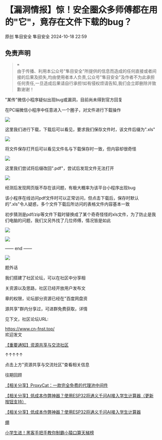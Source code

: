 #  【漏洞情报】惊！安全圈众多师傅都在用的"它"，竟存在文件下载的bug？   
原创 隼目安全  隼目安全   2024-10-18 22:59  
  
## 免责声明  
> ❝  
> 由于传播、利用本公众号"隼目安全"所提供的信息而造成的任何直接或者间接的后果及损失,均由使用者本人负责,公众号"隼目安全"及作者不为此承担任何责任,一旦造成后果请自行承担!如有侵权烦请告知,我们会立即删除并致歉谢谢！  
  
  
"某传"微信小程序疑似出现bug或漏洞，目前尚未得到官方回复  
  
在PC端微信小程序中任意进入一个圈子，对文件进行下载操作  
  
![](https://mmbiz.qpic.cn/mmbiz_jpg/9HKdHo8BvC2Tsj0oicft90mto04gCet9vTBORuVx74GHbYK0FqoH8vyb0gm1EJ9dibyF3g17EFCGrw3AmC4CHAdA/640?wx_fmt=jpeg&from=appmsg "")  
  
这里我们进行下载，下载后可以看见，要求我们保存文件时，该文件后缀为".xls"  
  
![](https://mmbiz.qpic.cn/mmbiz_jpg/9HKdHo8BvC2Tsj0oicft90mto04gCet9vH2Iia6raRb4aAYc4ribND7SPD3nJgCl2nejWJbEqiaF9cknxawNJn9Yiag/640?wx_fmt=jpeg&from=appmsg "")  
  
将文件保存打开后可以看见文件名与下载保存时一致，但内容却很奇怪  
  
![](https://mmbiz.qpic.cn/mmbiz_jpg/9HKdHo8BvC2Tsj0oicft90mto04gCet9vYKgZqQYibhq3sB9AbEAw0wzu7n7fJvOX4Cxn3kA5fJ46ep8CECHaCpw/640?wx_fmt=jpeg&from=appmsg "")  
  
这里我们尝试将后缀改回".pdf"，尝试后发现文件无法打开  
  
![](https://mmbiz.qpic.cn/mmbiz_jpg/9HKdHo8BvC2Tsj0oicft90mto04gCet9vibYgjsDM5MHd3x57cOm8qgsoeznxgybsE6D0sUcoZyG6UH62aoEaBWg/640?wx_fmt=jpeg&from=appmsg "")  
  
经测后发现网页版不存在该问题，有极大概率为该平台小程序出现bug  
  
该小程序在线访问pdf文件时可以正常访问，但点击下载后，保存时默认的".xls"令人疑惑，多个文件下载后所访问的表格文件内容基本一致  
  
  
初步猜测是pdf/zip等文件下载时替换成了某个奇奇怪怪的xls文件，为了防止是我们电脑的问题，我们又另外找了几位师傅，情况皆是如此  
  
![](https://mmbiz.qpic.cn/mmbiz_png/9HKdHo8BvC2Tsj0oicft90mto04gCet9v9tDN8VKIYupvtMRh8ZCz2a3UtloS9pRHXScxHyvDSOzODMR7UmpkWg/640?wx_fmt=png&from=appmsg "")  
  
![](https://mmbiz.qpic.cn/mmbiz_png/9HKdHo8BvC2Tsj0oicft90mto04gCet9vuvR0ibhIEUrwHjF6ciaRwXp7rhBTaVNyW3oibrTsrdjxEgmGPziaDefZEw/640?wx_fmt=png&from=appmsg "")  
  
—— end ——  
  
  
  
![](https://mmbiz.qpic.cn/mmbiz_gif/9HKdHo8BvC2Tsj0oicft90mto04gCet9vmWDZIf4cDffVNrWszj5ficSSvZWANKC0PCbvHoy4950syI0s9sIFPYg/640?wx_fmt=gif "")  
  
  
  
题外话  
  
我们搭建了社区论坛，可以在社区中分享相  
  
关资源以及思路，社区已经开放用户发布文  
  
章的权限，论坛部分资源已经在"百度网盘资  
  
源共享"群内分享过，可进群免费获取，详情  
  
见下文，社区论坛URL:  
  
  
https://www.cn-fnst.top/  
 欢迎发文  
  
  
[【重要通知】资源共享与交流社区](https://mp.weixin.qq.com/s?__biz=Mzk0OTUwNTU5Nw==&mid=2247486203&idx=1&sn=e43ef53b53aa1db54872169ad1724c98&scene=21#wechat_redirect)  
  
  
  
↑↑↑↑↑  
  
  
点击上方"资源共享与交流社区"查看相关信息  
  
  
往期回顾  
  
  
[【相关分享】ProxyCat：一款完全免费的代理池中间件](https://mp.weixin.qq.com/s?__biz=Mzk0OTUwNTU5Nw==&mid=2247486702&idx=1&sn=399e66b25b7cea1272f8ae8926a89345&scene=21#wechat_redirect)  
  
  
  
[【相关分享】低成本作弊神器？使用ESP32将通义千问AI接入学生计算器（更新按钮支持）](https://mp.weixin.qq.com/s?__biz=Mzk0OTUwNTU5Nw==&mid=2247486563&idx=1&sn=399892037d3d8a42b91fcd287f618821&scene=21#wechat_redirect)  
  
  
  
[【相关分享】低成本作弊神器？使用ESP32将通义千问AI接入学生计算器](https://mp.weixin.qq.com/s?__biz=Mzk0OTUwNTU5Nw==&mid=2247486556&idx=1&sn=b74ee1a9e70edbac276e218797deff95&scene=21#wechat_redirect)  
  
  
  
[绷](https://mp.weixin.qq.com/s?__biz=Mzk0OTUwNTU5Nw==&mid=2247486539&idx=1&sn=4118d5f656b12226f7495d468678b963&scene=21#wechat_redirect)  
  
  
  
[小学生进！黑客手把手教你制霸小猿口算天梯榜](https://mp.weixin.qq.com/s?__biz=Mzk0OTUwNTU5Nw==&mid=2247486533&idx=1&sn=88971771f6fb8d265ef1aad53f609ff0&scene=21#wechat_redirect)  
  
  
  
  
  
